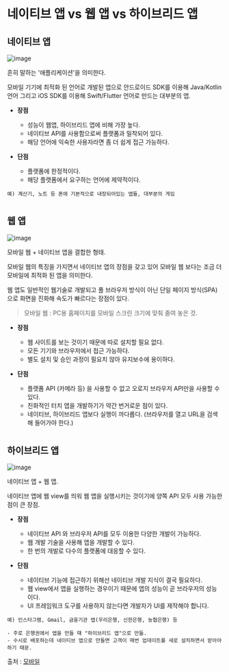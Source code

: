 네이티브 앱 vs 웹 앱 vs 하이브리드 앱
==================
## 네이티브 앱

![image](https://user-images.githubusercontent.com/17819249/123209566-c318e300-d4fb-11eb-9964-d724619d60ab.png)

흔히 말하는 '애플리케이션'을 의미한다.

모바일 기기에 최적화 된 언어로 개발된 앱으로 안드로이드 SDK를 이용해 Java/Kotlin 언어 그리고 iOS SDK를 이용해 Swift/Flutter 언어로 만드는 대부분의 앱.

- **장점**
    - 성능이 웹앱, 하이브리드 앱에 비해 가장 높다.
    - 네이티브 API를 사용함으로써 플랫폼과 밀착되어 있다.
    - 해당 언어에 익숙한 사용자라면 좀 더 쉽게 접근 가능하다.

- **단점**
    - 플랫폼에 한정적이다.
    - 해당 플랫폼에서 요구하는 언어에 제약적이다.

```
예) 계산기, 노트 등 폰에 기본적으로 내장되어있는 앱들, 대부분의 게임
```

#

## 웹 앱

![image](https://user-images.githubusercontent.com/17819249/123209718-fd828000-d4fb-11eb-912b-12c100ec221e.png)

모바일 웹 + 네이티브 앱을 결합한 형태.

모바일 웹의 특징을 가지면서 네이티브 앱의 장점을 갖고 있어 모바일 웹 보다는 조금 더 모바일에 최적화 된 앱을 의미한다. 

웹 앱도 일반적인 웹기술로 개발되고 풀 브라우저 방식이 아닌 단일 페이지 방식(SPA)으로 화면을 진화해 속도가 빠르다는 장점이 있다.

> 모바일 웹 : PC용 홈페이지를 모바일 스크린 크기에 맞춰 줄여 놓은 것.

- **장점**
    - 웹 사이트를 보는 것이기 때문에 따로 설치할 필요 없다.
    - 모든 기기와 브라우저에서 접근 가능하다.
    - 별도 설치 및 승인 과정이 필요치 않아 유지보수에 용이하다.

- **단점**
    - 플랫폼 API (카메라 등) 을 사용할 수 없고 오로지 브라우저 API만을 사용할 수 있다.
    - 친화적인 터치 앱을 개발하기가 약간 번거로운 점이 있다.
    - 네이티브, 하이브리드 앱보다 실행이 까다롭다. (브라우저를 열고 URL을 검색해 들어가야 한다.)

#

## 하이브리드 앱

![image](https://user-images.githubusercontent.com/17819249/123211152-01af9d00-d4fe-11eb-9303-a843802dedcf.png)

네이티브 앱 + 웹 앱.

네이티브 앱에 웹 view를 띄워 웹 앱을 실행시키는 것이기에 양쪽 API 모두 사용 가능한 점이 큰 장점.

- **장점**
    - 네이티브 API 와 브라우저 API를 모두 이용한 다양한 개발이 가능하다.
    - 웹 개발 기술을 사용해 앱을 개발할 수 있다.
    - 한 번의 개발로 다수의 플랫폼에 대응할 수 있다.

- **단점**
    - 네이티브 기능에 접근하기 위해선 네이티브 개발 지식이 결국 필요하다.
    - 웹 view에서 앱을 실행하는 경우이기 때문에 앱의 성능이 곧 브라우저의 성능 이다.
    - UI 프레임워크 도구를 사용하지 않는다면 개발자가 UI를 제작해야 합니다.

```
예) 인스타그램, Gmail, 금융기관 앱(우리은행, 신한은행, 농협은행) 등

- 주로 은행권에서 앱을 만들 때 "하이브리드 앱"으로 만듦.
- 수시로 배포하는데 네이티브 앱으로 만들면 고객이 매번 업데이트를 새로 설치하면서 받아야하기 때문.
```

출처 : [모바일](https://m.blog.naver.com/acornedu/221012420292)
